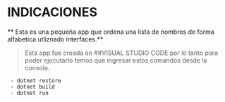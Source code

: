 # INDICACIONES

** Esta es una pequeña app que ordena una lista de nombres de forma alfabetica utliznado interfaces.**

> Esta app fue creada en ##VISUAL STUDIO CODE por lo tanto para poder ejecutarlo temos que ingresar estos comandos desde la consola.

     - dotnet restore
     - dotnet build
     - dotnet run
